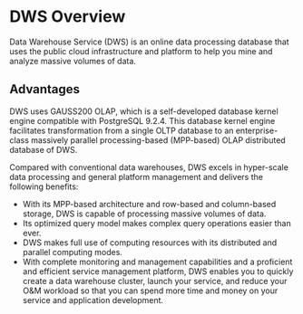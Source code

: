 # DWS Overview<a name="en-us_topic_0049566048"></a>

Data Warehouse Service \(DWS\) is an online data processing database that uses the public cloud infrastructure and platform to help you mine and analyze massive volumes of data.

## Advantages<a name="section3015856394428"></a>

DWS uses GAUSS200 OLAP, which is a self-developed database kernel engine compatible with PostgreSQL 9.2.4. This database kernel engine facilitates transformation from a single OLTP database to an enterprise-class massively parallel processing-based \(MPP-based\) OLAP distributed database of DWS.

Compared with conventional data warehouses, DWS excels in hyper-scale data processing and general platform management and delivers the following benefits:

-   With its MPP-based architecture and row-based and column-based storage, DWS is capable of processing massive volumes of data.
-   Its optimized query model makes complex query operations easier than ever.
-   DWS makes full use of computing resources with its distributed and parallel computing modes.
-   With complete monitoring and management capabilities and a proficient and efficient service management platform, DWS enables you to quickly create a data warehouse cluster, launch your service, and reduce your O&M workload so that you can spend more time and money on your service and application development.


